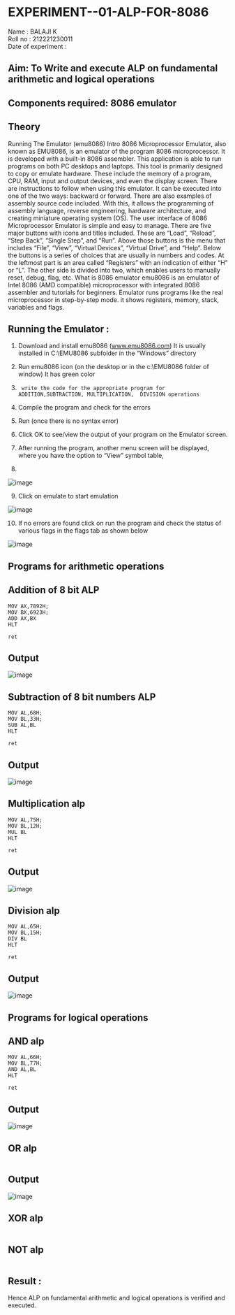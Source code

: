 # EXPERIMENT--01-ALP-FOR-8086
Name : BALAJI K <br>
Roll no : 212221230011 <br>
Date of experiment :





## Aim: To Write and execute ALP on fundamental arithmetic and logical operations
## Components required: 8086  emulator 
## Theory 
Running The Emulator (emu8086) Intro 8086 Microprocessor Emulator, also known as EMU8086, is an emulator of the program 8086 microprocessor. It is developed with a built-in 8086 assembler. This application is able to run programs on both PC desktops and laptops. This tool is primarily designed to copy or emulate hardware. These include the memory of a program, CPU, RAM, input and output devices, and even the display screen. There are instructions to follow when using this emulator. It can be executed into one of the two ways: backward or forward. There are also examples of assembly source code included. With this, it allows the programming of assembly language, reverse engineering, hardware architecture, and creating miniature operating system (OS). The user interface of 8086 Microprocessor Emulator is simple and easy to manage. There are five major buttons with icons and titles included. These are “Load”, “Reload”, “Step Back”, “Single Step”, and “Run”. Above those buttons is the menu that includes “File”, “View”, “Virtual Devices”, “Virtual Drive”, and “Help”. Below the buttons is a series of choices that are usually in numbers and codes. At the leftmost part is an area called “Registers” with an indication of either “H” or “L”. The other side is divided into two, which enables users to manually reset, debug, flag, etc. What is 8086 emulator emu8086 is an emulator of Intel 8086 (AMD compatible) microprocessor with integrated 8086 assembler and tutorials for beginners. Emulator runs programs like the real microprocessor in step-by-step mode. it shows registers, memory, stack, variables and flags.


 ## Running the Emulator :
1.	Download and install emu8086 (www.emu8086.com) It is usually installed in C:\EMU8086 subfolder in the “Windows” directory
2.	  Run  emu8086 icon (on the desktop or in the c:\EMU8086 folder of window) It has green color 
 
 
3.		write the code for the appropriate program for ADDITION,SUBTRACTION, MULTIPLICATION,  DIVISION operations 

4.	 Compile the program and check for the errors 
5.	Run (once there is no syntax error) 

6.	Click OK to see/view the output of your program on the Emulator screen. 


7.	After running the program, another menu screen will be displayed, where you have the option to “View” symbol table,
8.	 


![image](https://user-images.githubusercontent.com/36288975/189273263-d65baae9-4b8f-4723-afb3-c0ffa4052b04.png)











9.	Click on emulate to start emulation 








![image](https://user-images.githubusercontent.com/36288975/189273273-9bb36ec1-e2e8-4892-8d35-37707332bfdc.png)








10.	If no errors are found click on run the program and check the status of various flags in the flags tab as shown below 






![image](https://user-images.githubusercontent.com/36288975/189273277-113a2a33-4a40-4ff8-95a5-ecd3a1f504fe.png)







## Programs for arithmetic  operations

## Addition  of 8 bit ALP 
```
MOV AX,7892H;
MOV BX,6923H;
ADD AX,BX
HLT

ret                     
```


## Output  
![image](https://github.com/balaji-21005757/EXPERIMENT--01-ALP-FOR-8086/assets/94372294/08dad787-b1b4-4cb7-8325-cb3ba8cf8cf1)



## Subtraction   of 8 bit numbers  ALP 
```
MOV AL,68H;
MOV BL,33H;
SUB AL,BL
HLT

ret                     
```
## Output  

![image](https://github.com/balaji-21005757/EXPERIMENT--01-ALP-FOR-8086/assets/94372294/0926f305-ddad-47c4-9d00-89b4e28ab544)



## Multiplication alp 
```
MOV AL,75H;
MOV BL,12H;
MUL BL
HLT

ret                     

```
 ## Output  
![image](https://github.com/balaji-21005757/EXPERIMENT--01-ALP-FOR-8086/assets/94372294/1d5e2901-8ee7-48ea-a537-4053b26040b1)





## Division alp 
```
MOV AL,65H;
MOV BL,15H;
DIV BL
HLT

ret                     

```

## Output  

![image](https://github.com/balaji-21005757/EXPERIMENT--01-ALP-FOR-8086/assets/94372294/f29fba07-9ff6-4631-ab9d-3177efd10473)


## Programs for logical operations
## AND alp
```
MOV AL,66H;
MOV BL,77H;
AND AL,BL
HLT

ret
```
## Output 
![image](https://github.com/balaji-21005757/EXPERIMENT--01-ALP-FOR-8086/assets/94372294/08c0dcc1-a7a6-458a-9e65-c4464bc5e4fd)

## OR alp
```

```
## Output
![image](https://github.com/balaji-21005757/EXPERIMENT--01-ALP-FOR-8086/assets/94372294/b0e1bd14-d7aa-427c-9886-fc76e90b92ad)

## XOR alp
```

```
## NOT alp
```

```


## Result :
 Hence ALP on fundamental arithmetic and logical operations is verified and executed.








